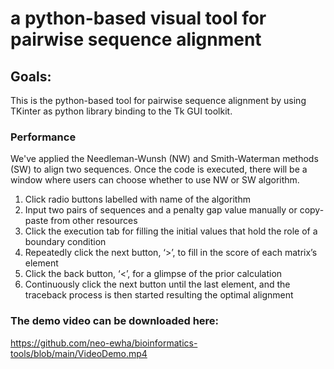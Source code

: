 # a python-based visual tool for pairwise sequence alignment
## Goals: 
This is the python-based tool for pairwise sequence alignment by using TKinter as python library binding to the Tk GUI toolkit.
### Performance
We've applied the Needleman-Wunsh (NW) and Smith-Waterman methods (SW) to align two sequences. Once the code is executed, there will be a window where users can choose whether to use NW or SW algorithm. 
1. Click radio buttons labelled with name of the algorithm
2. Input two pairs of sequences and a penalty gap value manually or copy-paste from other resources
3. Click the execution tab for filling the initial values that hold the role of a boundary condition
4. Repeatedly click the next button, ‘>’, to fill in the score of each matrix’s element
5. Click  the back button, ‘<’,  for a glimpse of the prior calculation
6. Continuously click the next button until the last element, and the traceback process is then started resulting the optimal alignment

### The demo video can be downloaded here: 
https://github.com/neo-ewha/bioinformatics-tools/blob/main/VideoDemo.mp4
